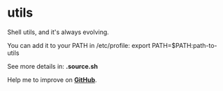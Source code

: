# utils
Shell utils, and it's always evolving.

You can add it to your PATH in /etc/profile: export PATH=$PATH:path-to-utils

See more details in: **.source.sh**

Help me to improve on **[GitHub](https://github.com/lfckop/utils)**.
